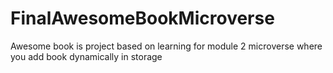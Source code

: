 # FinalAwesomeBookMicroverse
Awesome book is project based on learning for module 2 microverse where you add book dynamically in storage
